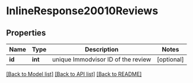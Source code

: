 # InlineResponse20010Reviews

## Properties
Name | Type | Description | Notes
------------ | ------------- | ------------- | -------------
**id** | **int** | unique Immodvisor ID of the review | [optional] 

[[Back to Model list]](../../README.md#documentation-for-models) [[Back to API list]](../../README.md#documentation-for-api-endpoints) [[Back to README]](../../README.md)

